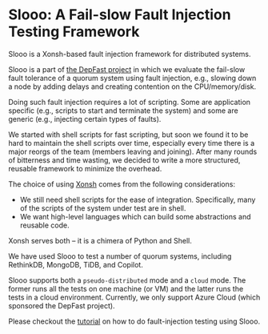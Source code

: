 # Slooo: A Fail-slow Fault Injection Testing Framework

Slooo is a Xonsh-based fault injection framework for distributed systems.

Slooo is a part of [the DepFast project](https://tianyin.github.io/pub/depfast.pdf) in which we evaluate the fail-slow fault tolerance of a quorum system using fault injection, e.g., slowing down a node by adding delays and creating contention on the CPU/memory/disk.

Doing such fault injection requires a lot of scripting. Some are application specific (e.g., scripts to start and terminate the system) and some are generic (e.g., injecting certain types of faults).

We started with shell scripts for fast scripting, but soon we found it to be hard to maintain the shell scripts over time, especially every time there is a major reorgs of the team (members leaving and joining). After many rounds of bitterness and time wasting, we decided to write a more structured, reusable framework to minimize the overhead.

The choice of using [Xonsh](https://xon.sh/) comes from the following considerations:
* We still need shell scripts for the ease of integration. Specifically, many of the scripts of the system under test are in shell.
* We want high-level languages which can build some abstractions and reusable code.

Xonsh serves both – it is a chimera of Python and Shell.

We have used Slooo to test a number of quorum systems, including RethinkDB, MongoDB, TiDB, and Copilot.

Slooo supports both a `pseudo-distributed` mode and a `cloud` mode. The former runs all the tests on one machine (or VM) and the latter runs the tests in a cloud environment. Currently, we only support Azure Cloud (which sponsored the DepFast project).

Please checkout the [tutorial](https://github.com/xlab-uiuc/slooo/blob/main/tutorial.md) on how to do fault-injection testing using Slooo.
